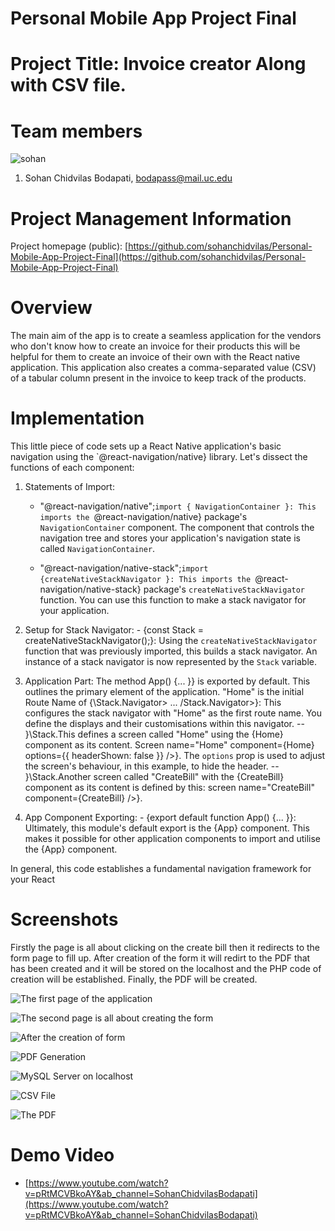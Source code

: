 # Personal Mobile App Project Final

# Project Title: Invoice creator Along with CSV file.

# Team members
![sohan](headshot.jpg)

1. Sohan Chidvilas Bodapati, bodapass@mail.uc.edu

# Project Management Information

Project homepage (public): [https://github.com/sohanchidvilas/Personal-Mobile-App-Project-Final](https://github.com/sohanchidvilas/Personal-Mobile-App-Project-Final)

# Overview

The main aim of the app is to create a seamless application for the vendors who don't know how to create an invoice for their products this will be helpful for them to create an invoice of their own with the React native application. This application also creates a comma-separated value (CSV) of a tabular column present in the invoice to keep track of the products.

# Implementation
This little piece of code sets up a React Native application's basic navigation using the `@react-navigation/native} library. Let's dissect the functions of each component:

1. Statements of Import: 
   - "@react-navigation/native";`import { NavigationContainer }: This imports the `@react-navigation/native} package's `NavigationContainer` component. The component that controls the navigation tree and stores your application's navigation state is called `NavigationContainer`.

   - "@react-navigation/native-stack";`import {createNativeStackNavigator }: This imports the `@react-navigation/native-stack} package's `createNativeStackNavigator` function. You can use this function to make a stack navigator for your application.

2. Setup for Stack Navigator: - {const Stack = createNativeStackNavigator();}: Using the `createNativeStackNavigator` function that was previously imported, this builds a stack navigator. An instance of a stack navigator is now represented by the `Stack` variable.

3. Application Part:
   The method App() {... }} is exported by default. This outlines the primary element of the application.
   "Home" is the initial Route Name of {\Stack.Navigator> ... \/Stack.Navigator>}: This configures the stack navigator with "Home" as the first route name. You define the displays and their customisations within this navigator.
   -- }\Stack.This defines a screen called "Home" using the {Home} component as its content. Screen name="Home" component={Home} options={{ headerShown: false }} />}. The `options` prop is used to adjust the screen's behaviour, in this example, to hide the header.
   -- }\Stack.Another screen called "CreateBill" with the {CreateBill} component as its content is defined by this: screen name="CreateBill" component={CreateBill} />}.

4. App Component Exporting: - {export default function App() {... }}: Ultimately, this module's default export is the {App} component. This makes it possible for other application components to import and utilise the {App} component.

In general, this code establishes a fundamental navigation framework for your React

# Screenshots
Firstly the page is all about clicking on the create bill then it redirects to the form page to fill up. After creation of the form it will redirt to the PDF that has been created and it will be stored on the localhost and the PHP code of creation will be established. Finally, the PDF will be created.

![The first page of the application](1.png)

![The second page is all about creating the form](2.png)

![After the creation of form](3.png)

![PDF Generation](4.png)

![MySQL Server on localhost](5.png)

![CSV File](6.png)

![The PDF](7.png)

# Demo Video
* [https://www.youtube.com/watch?v=pRtMCVBkoAY&ab_channel=SohanChidvilasBodapati](https://www.youtube.com/watch?v=pRtMCVBkoAY&ab_channel=SohanChidvilasBodapati)
